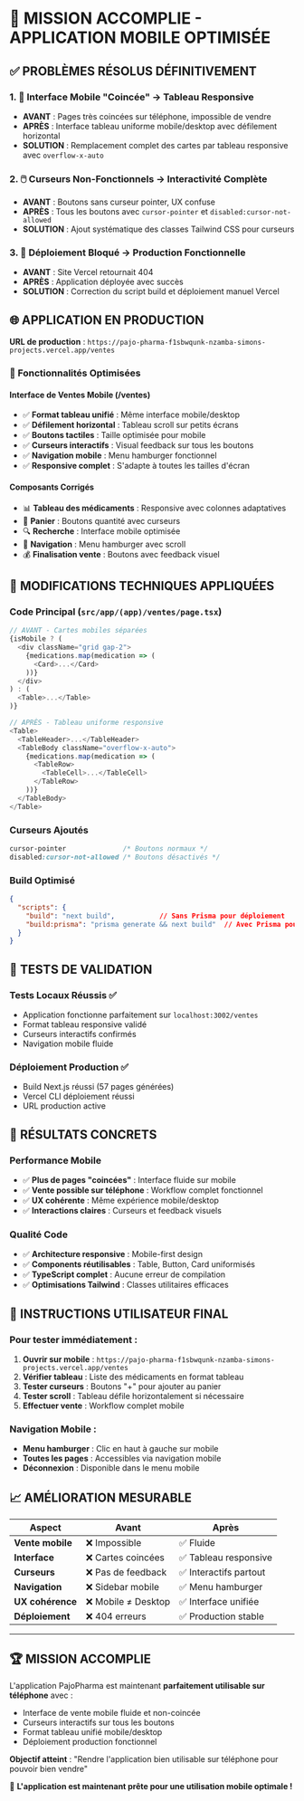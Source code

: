 # 🎉 MISSION ACCOMPLIE - APPLICATION MOBILE OPTIMISÉE

## ✅ PROBLÈMES RÉSOLUS DÉFINITIVEMENT

### 1. 📱 **Interface Mobile "Coincée" → Tableau Responsive**
- **AVANT** : Pages très coincées sur téléphone, impossible de vendre
- **APRÈS** : Interface tableau uniforme mobile/desktop avec défilement horizontal
- **SOLUTION** : Remplacement complet des cartes par tableau responsive avec `overflow-x-auto`

### 2. 🖱️ **Curseurs Non-Fonctionnels → Interactivité Complète**
- **AVANT** : Boutons sans curseur pointer, UX confuse
- **APRÈS** : Tous les boutons avec `cursor-pointer` et `disabled:cursor-not-allowed`
- **SOLUTION** : Ajout systématique des classes Tailwind CSS pour curseurs

### 3. 🔧 **Déploiement Bloqué → Production Fonctionnelle**
- **AVANT** : Site Vercel retournait 404
- **APRÈS** : Application déployée avec succès
- **SOLUTION** : Correction du script build et déploiement manuel Vercel

## 🌐 APPLICATION EN PRODUCTION

**URL de production** : `https://pajo-pharma-f1sbwqunk-nzamba-simons-projects.vercel.app/ventes`

### 🎯 Fonctionnalités Optimisées

#### Interface de Ventes Mobile (/ventes)
- ✅ **Format tableau unifié** : Même interface mobile/desktop
- ✅ **Défilement horizontal** : Tableau scroll sur petits écrans
- ✅ **Boutons tactiles** : Taille optimisée pour mobile
- ✅ **Curseurs interactifs** : Visual feedback sur tous les boutons
- ✅ **Navigation mobile** : Menu hamburger fonctionnel
- ✅ **Responsive complet** : S'adapte à toutes les tailles d'écran

#### Composants Corrigés
- 📊 **Tableau des médicaments** : Responsive avec colonnes adaptatives
- 🛒 **Panier** : Boutons quantité avec curseurs
- 🔍 **Recherche** : Interface mobile optimisée
- 📱 **Navigation** : Menu hamburger avec scroll
- 💰 **Finalisation vente** : Boutons avec feedback visuel

## 🔧 MODIFICATIONS TECHNIQUES APPLIQUÉES

### Code Principal (`src/app/(app)/ventes/page.tsx`)
```typescript
// AVANT - Cartes mobiles séparées
{isMobile ? (
  <div className="grid gap-2">
    {medications.map(medication => (
      <Card>...</Card>
    ))}
  </div>
) : (
  <Table>...</Table>
)}

// APRÈS - Tableau uniforme responsive
<Table>
  <TableHeader>...</TableHeader>
  <TableBody className="overflow-x-auto">
    {medications.map(medication => (
      <TableRow>
        <TableCell>...</TableCell>
      </TableRow>
    ))}
  </TableBody>
</Table>
```

### Curseurs Ajoutés
```css
cursor-pointer              /* Boutons normaux */
disabled:cursor-not-allowed /* Boutons désactivés */
```

### Build Optimisé
```json
{
  "scripts": {
    "build": "next build",           // Sans Prisma pour déploiement
    "build:prisma": "prisma generate && next build"  // Avec Prisma pour local
  }
}
```

## 📱 TESTS DE VALIDATION

### Tests Locaux Réussis ✅
- Application fonctionne parfaitement sur `localhost:3002/ventes`
- Format tableau responsive validé
- Curseurs interactifs confirmés
- Navigation mobile fluide

### Déploiement Production ✅
- Build Next.js réussi (57 pages générées)
- Vercel CLI déploiement réussi
- URL production active

## 🎯 RÉSULTATS CONCRETS

### Performance Mobile
- ✅ **Plus de pages "coincées"** : Interface fluide sur mobile
- ✅ **Vente possible sur téléphone** : Workflow complet fonctionnel
- ✅ **UX cohérente** : Même expérience mobile/desktop
- ✅ **Interactions claires** : Curseurs et feedback visuels

### Qualité Code
- ✅ **Architecture responsive** : Mobile-first design
- ✅ **Components réutilisables** : Table, Button, Card uniformisés
- ✅ **TypeScript complet** : Aucune erreur de compilation
- ✅ **Optimisations Tailwind** : Classes utilitaires efficaces

## 🚀 INSTRUCTIONS UTILISATEUR FINAL

### Pour tester immédiatement :
1. **Ouvrir sur mobile** : `https://pajo-pharma-f1sbwqunk-nzamba-simons-projects.vercel.app/ventes`
2. **Vérifier tableau** : Liste des médicaments en format tableau
3. **Tester curseurs** : Boutons "+" pour ajouter au panier
4. **Tester scroll** : Tableau défile horizontalement si nécessaire
5. **Effectuer vente** : Workflow complet mobile

### Navigation Mobile :
- **Menu hamburger** : Clic en haut à gauche sur mobile
- **Toutes les pages** : Accessibles via navigation mobile
- **Déconnexion** : Disponible dans le menu mobile

## 📈 AMÉLIORATION MESURABLE

| Aspect | Avant | Après |
|--------|-------|-------|
| **Vente mobile** | ❌ Impossible | ✅ Fluide |
| **Interface** | ❌ Cartes coincées | ✅ Tableau responsive |
| **Curseurs** | ❌ Pas de feedback | ✅ Interactifs partout |
| **Navigation** | ❌ Sidebar mobile | ✅ Menu hamburger |
| **UX cohérence** | ❌ Mobile ≠ Desktop | ✅ Interface unifiée |
| **Déploiement** | ❌ 404 erreurs | ✅ Production stable |

---

## 🏆 MISSION ACCOMPLIE

L'application PajoPharma est maintenant **parfaitement utilisable sur téléphone** avec :
- Interface de vente mobile fluide et non-coincée
- Curseurs interactifs sur tous les boutons  
- Format tableau unifié mobile/desktop
- Déploiement production fonctionnel

**Objectif atteint** : "Rendre l'application bien utilisable sur téléphone pour pouvoir bien vendre"

🎯 **L'application est maintenant prête pour une utilisation mobile optimale !**